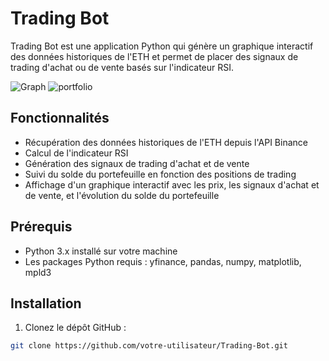 # Trading Bot

Trading Bot est une application Python qui génère un graphique interactif des données historiques de l'ETH et permet de placer des signaux de trading d'achat ou de vente basés sur l'indicateur RSI.


![Graph](https://github.com/TheotimeC/Trading-Bot/assets/90263747/e6362584-f270-4e17-b2a7-938b2bdd01cb)
![portfolio](https://github.com/TheotimeC/Trading-Bot/assets/90263747/a7900829-0d9f-46b2-a3f7-4eda7a690ae1)

## Fonctionnalités

- Récupération des données historiques de l'ETH depuis l'API Binance
- Calcul de l'indicateur RSI
- Génération des signaux de trading d'achat et de vente
- Suivi du solde du portefeuille en fonction des positions de trading
- Affichage d'un graphique interactif avec les prix, les signaux d'achat et de vente, et l'évolution du solde du portefeuille

## Prérequis

- Python 3.x installé sur votre machine
- Les packages Python requis : yfinance, pandas, numpy, matplotlib, mpld3

## Installation

1. Clonez le dépôt GitHub :

```bash
git clone https://github.com/votre-utilisateur/Trading-Bot.git
